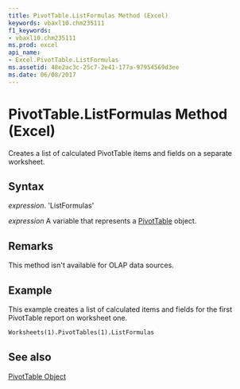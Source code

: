 ```yaml
---
title: PivotTable.ListFormulas Method (Excel)
keywords: vbaxl10.chm235111
f1_keywords:
- vbaxl10.chm235111
ms.prod: excel
api_name:
- Excel.PivotTable.ListFormulas
ms.assetid: 48e2ac3c-25c7-2e41-177a-97954569d3ee
ms.date: 06/08/2017
---
```



# PivotTable.ListFormulas Method (Excel)

Creates a list of calculated PivotTable items and fields on a separate worksheet.


## Syntax

 _expression_. 'ListFormulas'

 _expression_ A variable that represents a [PivotTable](./Excel.PivotTable.md) object.


## Remarks

This method isn't available for OLAP data sources.


## Example

This example creates a list of calculated items and fields for the first PivotTable report on worksheet one.


```vb
Worksheets(1).PivotTables(1).ListFormulas
```


## See also


[PivotTable Object](Excel.PivotTable.md)

